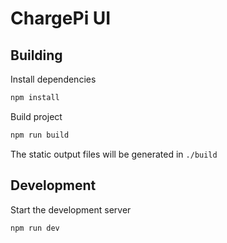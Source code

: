 # ChargePi UI

## Building

Install dependencies

```bash
npm install
```

Build project

```bash
npm run build
```

The static output files will be generated in `./build`

## Development

Start the development server

```bash
npm run dev
```
